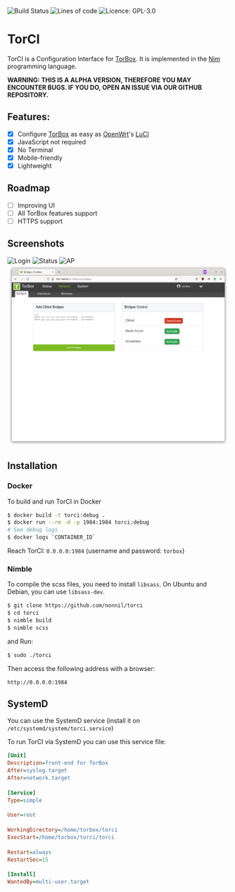 ![Build Status](https://github.com/nonnil/TorCI/workflows/Test%20TorCI/badge.svg)
![Lines of code](https://tokei.rs/b1/github/nonnil/torci?category=code)
![Licence: GPL-3.0](https://img.shields.io/github/license/nonnil/TorCI)

# TorCI

TorCI is a Configuration Interface for [TorBox](https://github.com/radio24/torbox). It is implemented in the [Nim](https://nim-lang.org) programming language.

<b>WARNING: THIS IS A ALPHA VERSION, THEREFORE YOU MAY ENCOUNTER BUGS. IF YOU DO, OPEN AN ISSUE VIA OUR GITHUB REPOSITORY.</b>

## Features:

-   [x] Configure [TorBox](https://radio24/torbox) as easy as [OpenWrt](https://github.com/openwrt)'s [LuCI](https://github.com/openwrt/luci)
-   [x] JavaScript not required
-   [x] No Terminal
-   [x] Mobile-friendly
-   [x] Lightweight

## Roadmap

-	[ ] Improving UI
-	[ ] All TorBox features support
-	[ ] HTTPS support

## Screenshots
![Login](https://user-images.githubusercontent.com/85566220/168503740-bef02761-800c-4f16-b792-17c85de6079c.png)
![Status](https://user-images.githubusercontent.com/85566220/168497464-1be40b4f-36a1-4ab6-b249-653930855495.png)
![AP](https://user-images.githubusercontent.com/85566220/168503738-fb434bae-ec40-4c90-b0f0-4541c6c3a6a4.png)
![Bridges](bridges.png)

## Installation

### Docker

To build and run TorCI in Docker

```bash
$ docker build -t torci:debug .
$ docker run --rm -d -p 1984:1984 torci:debug
# See debug logs
$ docker logs `CONTAINER_ID`
```

Reach TorCI: `0.0.0.0:1984` (username and password: `torbox`)

### Nimble

To compile the scss files, you need to install `libsass`. On Ubuntu and Debian, you can use `libsass-dev`.

```bash
$ git clone https://github.com/nonnil/torci
$ cd torci
$ nimble build
$ nimble scss
```

and Run:

```bash
$ sudo ./torci
```

Then access the following address with a browser:

```
http://0.0.0.0:1984
```
## SystemD
You can use the SystemD service (install it on `/etc/systemd/system/torci.service`)

To run TorCI via SystemD you can use this service file:

```ini
[Unit]
Description=front-end for TorBox
After=syslog.target
After=network.target

[Service]
Type=simple

User=root

WorkingDirectory=/home/torbox/torci
ExecStart=/home/torbox/torci/torci

Restart=always
RestartSec=15

[Install]
WantedBy=multi-user.target
```
